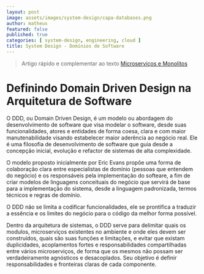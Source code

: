 ```yaml
---
layout: post
image: assets/images/system-design/capa-databases.png
author: matheus
featured: false
published: true
categories: [ system-design, engineering, cloud ]
title: System Design - Domínios de Software
---
```


> Artigo rápido e complementar ao texto [Microserviços e Monolitos]()

# Definindo Domain Driven Design na Arquitetura de Software

O DDD, ou Domain Driven Design, é um modelo ou abordagem do desenvolvimento de software que visa modelar o software, desde suas funcionalidades, atores e entidades de forma coesa, clara e com maior manutenabilidade visando estabelecer maior aderência ao negócio real. Ele é uma filosofia de desenvolvimento de software que guia desde a concepção inicial, evolução e refactor de sistemas de alta complexidade. 

O modelo proposto inicialmente por Eric Evans propõe uma forma de colaboração clara entre especialistas de domínio (pessoas que entendem do negócio) e os responsáveis pela implementação do softeare, a fim de criar modelos de linguagens conceituais do negócio que servirá de base para a implementação do sistema, desde a linguagem padronizada, termos técnicos e regras de domínio.

O DDD não se limita a codificar funcionalidades, ele se prontifica a traduzir a essência e os limites do negócio para o código da melhor forma possível. 

Dentro da arquitetura de sistemas, o DDD serve para delimitar quais os modulos, microserviços existentes no ambiente e onde eles devem ser construídos, quais são suas funções e limitações, e evitar que existam duplicidades, acoplamentos fortes e responsabilidades compartilhadas entre vários microserviços, de forma que os mesmos não possam ser verdadeiramente agnósticos e desacoplados. Seu objetivo é definir responsabilidades e fronteiras claras de cada componente.